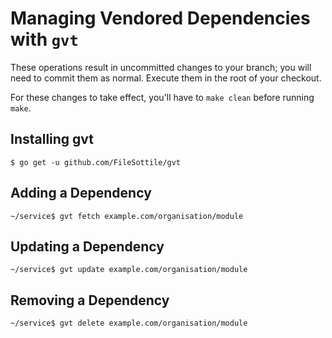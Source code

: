 # Managing Vendored Dependencies with `gvt`

These operations result in uncommitted changes to your
branch; you will need to commit them as normal. Execute them in the
root of your checkout.

For these changes to take effect, you'll have to `make clean` before running
`make`.

## Installing gvt

    $ go get -u github.com/FileSottile/gvt

## Adding a Dependency

    ~/service$ gvt fetch example.com/organisation/module

## Updating a Dependency

    ~/service$ gvt update example.com/organisation/module

## Removing a Dependency

    ~/service$ gvt delete example.com/organisation/module
